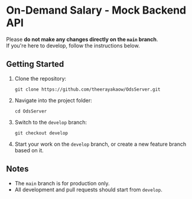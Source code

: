 # On-Demand Salary - Mock Backend API

Please **do not make any changes directly on the `main` branch**.  
If you're here to develop, follow the instructions below.

## Getting Started

1. Clone the repository:
   ```
   git clone https://github.com/theerayakaow/OdsServer.git
   ```

2. Navigate into the project folder:
   ```
   cd OdsServer
   ```

3. Switch to the `develop` branch:
   ```
   git checkout develop
   ```

4. Start your work on the `develop` branch, or create a new feature branch based on it.

## Notes
- The `main` branch is for production only.
- All development and pull requests should start from `develop`.